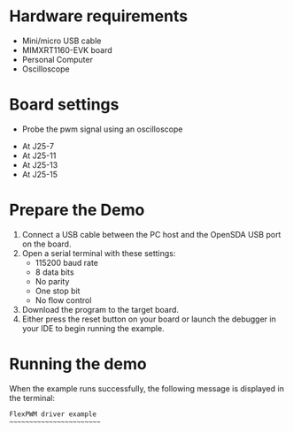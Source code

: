 Hardware requirements
=====================
- Mini/micro USB cable
- MIMXRT1160-EVK board
- Personal Computer
- Oscilloscope

Board settings
==============
* Probe the pwm signal using an oscilloscope
 - At J25-7
 - At J25-11
 - At J25-13
 - At J25-15

Prepare the Demo
================
1. Connect a USB cable between the PC host and the OpenSDA USB port on the board.
2. Open a serial terminal with these settings:
    - 115200 baud rate
    - 8 data bits
    - No parity
    - One stop bit
    - No flow control
3. Download the program to the target board.
4. Either press the reset button on your board or launch the debugger in your IDE to begin running the example.

Running the demo
================
When the example runs successfully, the following message is displayed in the terminal:
~~~~~~~~~~~~~~~~~~~~~~~~
FlexPWM driver example
~~~~~~~~~~~~~~~~~~~~~~~
